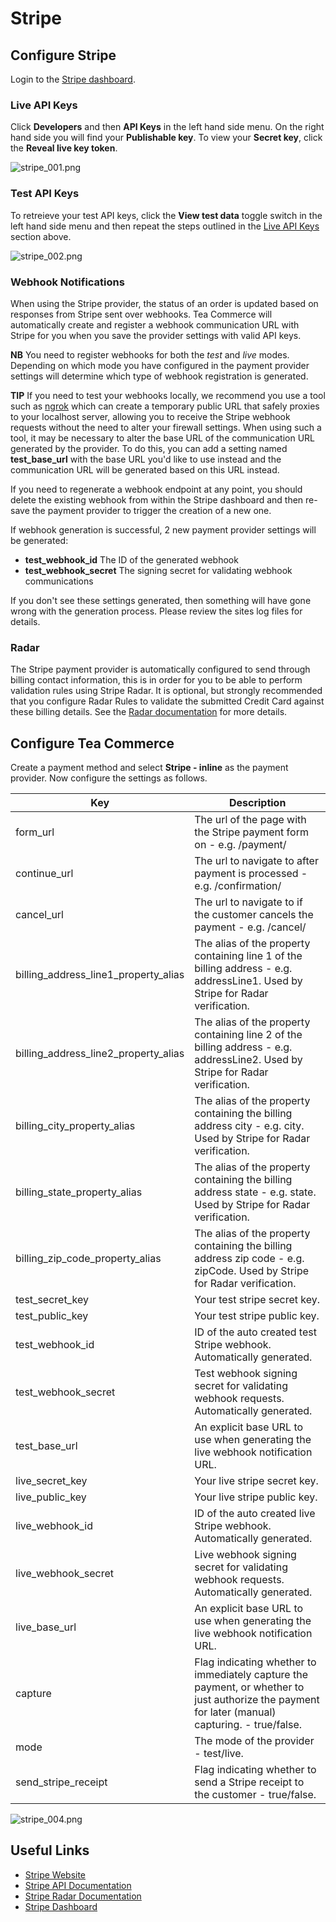 # Stripe  

## Configure Stripe

Login to the [Stripe dashboard](https://dashboard.stripe.com/).

### Live API Keys

Click **Developers** and then **API Keys** in the left hand side menu. On the right hand side you will find your **Publishable key**. To view your **Secret key**, click the **Reveal live key token**.

![stripe_001.png](/img/stripe_001.png)

### Test API Keys

To retreieve your test API keys, click the **View test data** toggle switch in the left hand side menu and then repeat the steps outlined in the [Live API Keys](#live-api-keys) section above.

![stripe_002.png](/img/stripe_002.png)

### Webhook Notifications

When using the Stripe provider, the status of an order is updated based on responses from Stripe sent over webhooks. Tea Commerce will automatically create and register a webhook communication URL with Stripe for you when you save the provider settings with valid API keys.

**NB** You need to register webhooks for both the *test* and *live* modes. Depending on which mode you have configured in the payment provider settings will determine which type of webhook registration is generated.

**TIP** If you need to test your webhooks locally, we recommend you use a tool such as [ngrok](https://ngrok.com/) which can create a temporary public URL that safely proxies to your localhost server, allowing you to receive the Stripe webhook requests without the need to alter your firewall settings. When using such a tool, it may be necessary to alter the base URL of the communication URL generated by the provider. To do this, you can add a setting named **test_base_url** with the base URL you'd like to use instead and the communication URL will be generated based on this URL instead.

If you need to regenerate a webhook endpoint at any point, you should delete the existing webhook from within the Stripe dashboard and then re-save the payment provider to trigger the creation of a new one. 

If webhook generation is successful, 2 new payment provider settings will be generated:

* **test_webhook_id** The ID of the generated webhook
* **test_webhook_secret** The signing secret for validating webhook communications

If you don't see these settings generated, then something will have gone wrong with the generation process. Please review the sites log files for details.

### Radar

The Stripe payment provider is automatically configured to send through billing contact information, this is in order for you to be able to perform validation rules using Stripe Radar. It is optional, but strongly recommended that you configure Radar Rules to validate the submitted Credit Card against these billing details. See the [Radar documentation](https://stripe.com/docs/radar/rules) for more details.

## Configure Tea Commerce

Create a payment method and select **Stripe - inline** as the payment provider. Now configure the settings as follows.

| Key | Description |
| --- | ----------- |
| form_url | The url of the page with the Stripe payment form on - e.g. /payment/ |
| continue_url | The url to navigate to after payment is processed - e.g. /confirmation/ | 
| cancel_url | The url to navigate to if the customer cancels the payment - e.g. /cancel/ | 
| billing_address_line1_property_alias | The alias of the property containing line 1 of the billing address - e.g. addressLine1. Used by Stripe for Radar verification. | 
| billing_address_line2_property_alias | The alias of the property containing line 2 of the billing address - e.g. addressLine2. Used by Stripe for Radar verification. |
| billing_city_property_alias | The alias of the property containing the billing address city - e.g. city. Used by Stripe for Radar verification. | 
| billing_state_property_alias | The alias of the property containing the billing address state - e.g. state. Used by Stripe for Radar verification. | 
| billing_zip_code_property_alias | The alias of the property containing the billing address zip code - e.g. zipCode. Used by Stripe for Radar verification. |
| test_secret_key | Your test stripe secret key. |
| test_public_key | Your test stripe public key. |
| test_webhook_id | ID of the auto created test Stripe webhook. Automatically generated. |
| test_webhook_secret | Test webhook signing secret for validating webhook requests. Automatically generated. |
| test_base_url | An explicit base URL to use when generating the live webhook notification URL. |
| live_secret_key | Your live stripe secret key. |
| live_public_key | Your live stripe public key. |
| live_webhook_id | ID of the auto created live Stripe webhook. Automatically generated. |
| live_webhook_secret | Live webhook signing secret for validating webhook requests. Automatically generated. |
| live_base_url | An explicit base URL to use when generating the live webhook notification URL. |
| capture | Flag indicating whether to immediately capture the payment, or whether to just authorize the payment for later (manual) capturing. - true/false. |
| mode | The mode of the provider - test/live. |
| send_stripe_receipt | Flag indicating whether to send a Stripe receipt to the customer - true/false. |

![stripe_004.png](/img/stripe_004.png)

## Useful Links

* [Stripe Website](https://www.stripe.com/) 
* [Stripe API Documentation](https://stripe.com/docs/api)
* [Stripe Radar Documentation](https://stripe.com/docs/radar/rules)
* [Stripe Dashboard](https://dashboard.stripe.com/)
